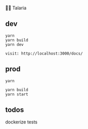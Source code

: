 🐱‍🏍 Talaria

## dev
```
yarn 
yarn build
yarn dev

visit: http://localhost:3000/docs/
```

## prod
```
yarn

yarn build
yarn start
```

## todos

dockerize
tests